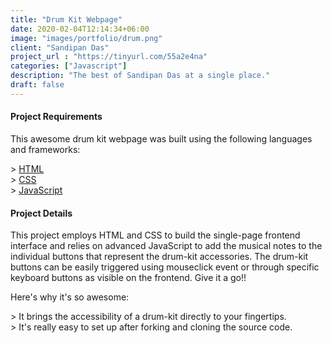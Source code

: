 ```yaml
---
title: "Drum Kit Webpage"
date: 2020-02-04T12:14:34+06:00
image: "images/portfolio/drum.png"
client: "Sandipan Das"
project_url : "https://tinyurl.com/55a2e4na"
categories: ["Javascript"]
description: "The best of Sandipan Das at a single place."
draft: false
---
```


#### Project Requirements

This awesome drum kit webpage was built using the following languages and frameworks:

&gt; [HTML](https://www.w3schools.com/html/)  
&gt; [CSS](https://www.w3schools.com/css/default.asp)  
&gt; [JavaScript](https://www.w3schools.com/js/default.asp)  

#### Project Details

This project employs HTML and CSS to build the single-page frontend interface and relies on advanced JavaScript to add the musical notes to the individual buttons that represent the drum-kit accessories. The drum-kit buttons can be easily triggered using mouseclick event or through specific keyboard buttons as visible on the frontend. Give it a go!!

Here's why it's so awesome:

&gt; It brings the accessibility of a drum-kit directly to your fingertips.  
&gt; It's really easy to set up after forking and cloning the source code.